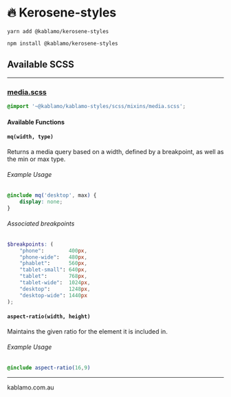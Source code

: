 # 🔥 Kerosene-styles

```
yarn add @kablamo/kerosene-styles

npm install @kablamo/kerosene-styles
```

## Available SCSS

---

### [media.scss](scss/mixins/media.scss)

```scss
@import '~@kablamo/kablamo-styles/scss/mixins/media.scss';
```

#### Available Functions

#### `mq(width, type)`



Returns a media query based on a width, defined by a breakpoint, as well as the min or max type.

###### Example Usage

```scss
@include mq('desktop', max) {
    display: none;
}
```

###### Associated breakpoints

```scss
$breakpoints: (
    "phone":        400px,
    "phone-wide":   480px,
    "phablet":      560px,
    "tablet-small": 640px,
    "tablet":       768px,
    "tablet-wide":  1024px,
    "desktop":      1248px,
    "desktop-wide": 1440px
);
```

#### `aspect-ratio(width, height)`

Maintains the given ratio for the element it is included in.

###### Example Usage

```scss
@include aspect-ratio(16,9)
```

---

kablamo.com.au
